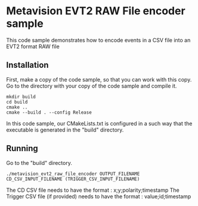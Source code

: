 # Metavision EVT2 RAW File encoder sample

This code sample demonstrates how to encode events in a CSV file into an EVT2 format RAW file

## Installation

First, make a copy of the code sample, so that you can work with this copy.
Go to the directory with your copy of the code sample and compile it.

```
mkdir build
cd build
cmake ..
cmake --build . --config Release
```

In this code sample, our CMakeLists.txt is configured in a such way that the executable is generated in the "build" directory.


## Running

Go to the "build" directory.


```
./metavision_evt2_raw_file_encoder OUTPUT_FILENAME CD_CSV_INPUT_FILENAME (TRIGGER_CSV_INPUT_FILENAME)
```

The CD CSV file needs to have the format : x;y;polarity;timestamp
The Trigger CSV file (if provided) needs to have the format : value;id;timestamp

